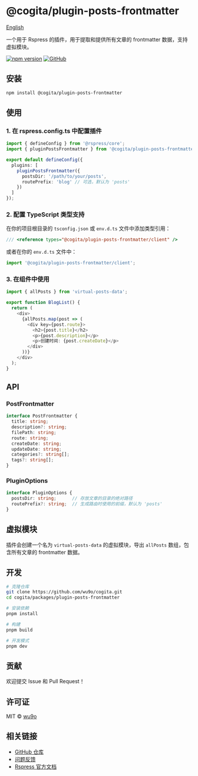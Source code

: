# @cogita/plugin-posts-frontmatter

[English](./README.md)

一个用于 Rspress 的插件，用于提取和提供所有文章的 frontmatter 数据，支持虚拟模块。

[![npm version](https://badge.fury.io/js/@cogita%2Fplugin-posts-frontmatter.svg)](https://badge.fury.io/js/@cogita%2Fplugin-posts-frontmatter)
[![GitHub](https://img.shields.io/github/license/wu9o/cogita)](https://github.com/wu9o/cogita/blob/main/LICENSE)

## 安装

```bash
npm install @cogita/plugin-posts-frontmatter
```

## 使用

### 1. 在 rspress.config.ts 中配置插件

```typescript
import { defineConfig } from '@rspress/core';
import { pluginPostsFrontmatter } from '@cogita/plugin-posts-frontmatter';

export default defineConfig({
  plugins: [
    pluginPostsFrontmatter({
      postsDir: '/path/to/your/posts',
      routePrefix: 'blog' // 可选，默认为 'posts'
    })
  ]
});
```

### 2. 配置 TypeScript 类型支持

在你的项目根目录的 `tsconfig.json` 或 `env.d.ts` 文件中添加类型引用：

```typescript
/// <reference types="@cogita/plugin-posts-frontmatter/client" />
```

或者在你的 `env.d.ts` 文件中：

```typescript
import '@cogita/plugin-posts-frontmatter/client';
```

### 3. 在组件中使用

```typescript
import { allPosts } from 'virtual-posts-data';

export function BlogList() {
  return (
    <div>
      {allPosts.map(post => (
        <div key={post.route}>
          <h2>{post.title}</h2>
          <p>{post.description}</p>
          <p>创建时间: {post.createDate}</p>
        </div>
      ))}
    </div>
  );
}
```

## API

### PostFrontmatter

```typescript
interface PostFrontmatter {
  title: string;
  description?: string;
  filePath: string;
  route: string;
  createDate: string;
  updateDate: string;
  categories?: string[];
  tags?: string[];
}
```

### PluginOptions

```typescript
interface PluginOptions {
  postsDir: string;      // 存放文章的目录的绝对路径
  routePrefix?: string;  // 生成路由时使用的前缀，默认为 'posts'
}
```

## 虚拟模块

插件会创建一个名为 `virtual-posts-data` 的虚拟模块，导出 `allPosts` 数组，包含所有文章的 frontmatter 数据。

## 开发

```bash
# 克隆仓库
git clone https://github.com/wu9o/cogita.git
cd cogita/packages/plugin-posts-frontmatter

# 安装依赖
pnpm install

# 构建
pnpm build

# 开发模式
pnpm dev
```

## 贡献

欢迎提交 Issue 和 Pull Request！

## 许可证

MIT © [wu9o](https://github.com/wu9o)

## 相关链接

- [GitHub 仓库](https://github.com/wu9o/cogita)
- [问题反馈](https://github.com/wu9o/cogita/issues)
- [Rspress 官方文档](https://rspress.dev/)